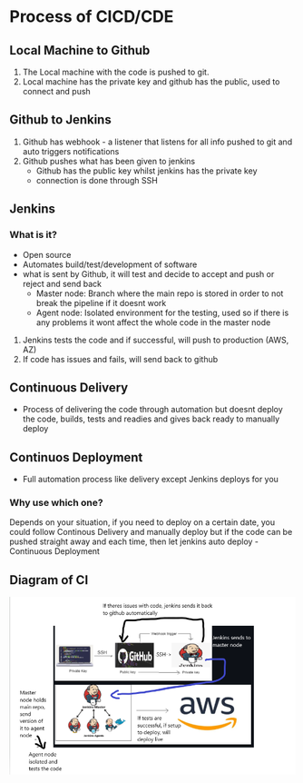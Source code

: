 # Process of CICD/CDE

## Local Machine to Github
1. The Local machine with the code is pushed to git.
2. Local machine has the private key and github has the public, used to connect and push

## Github to Jenkins
1. Github has webhook - a listener that listens for all info pushed to git and auto triggers notifications
2. Github pushes what has been given to jenkins
   - Github has the public key whilst jenkins has the private key
   - connection is done through SSH

## Jenkins
### What is it?
- Open source 
- Automates build/test/development of software
- what is sent by Github, it will test and decide to accept and push or reject and send back
  - Master node: Branch where the main repo is stored in order to not break the pipeline if it doesnt work
  - Agent node: Isolated environment for the testing, used so if there is any problems it wont affect the whole code in the master node
1. Jenkins tests the code and if successful, will push to production (AWS, AZ)
2. If code has issues and fails, will send back to github

## Continuous Delivery 
- Process of delivering the code through automation but doesnt deploy the code, builds, tests and readies and gives back ready to manually deploy

## Continuos Deployment
- Full automation process like delivery except Jenkins deploys for you
### Why use which one?
Depends on your situation, if you need to deploy on a certain date, you could follow Continous Delivery and manually deploy but if the code can be pushed straight away and each time, then let jenkins auto deploy - Continuous Deployment

## Diagram of CI 

![Alt text](Images/diagram-ci.png)